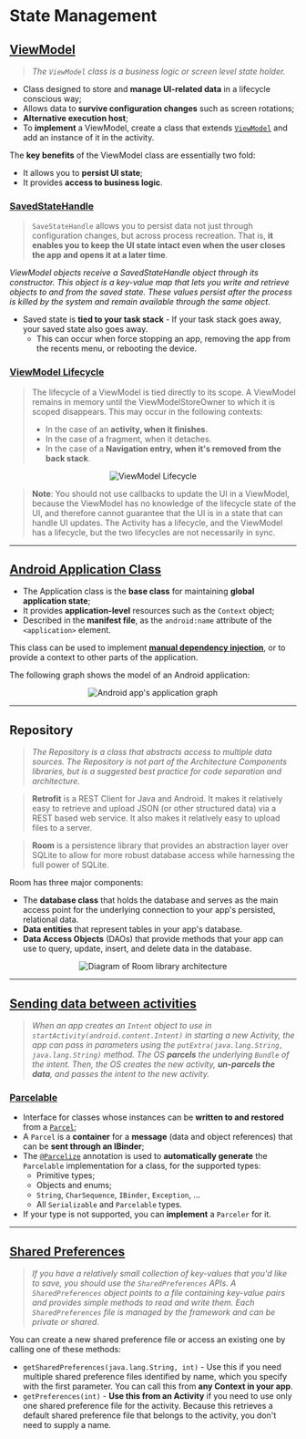 # State Management

## [ViewModel](https://developer.android.com/topic/libraries/architecture/viewmodel)

> _The `ViewModel` class is a business logic or screen level state holder._

* Class designed to store and **manage UI-related data** in a lifecycle conscious way;
* Allows data to **survive configuration changes** such as screen rotations;
* **Alternative execution host**;
* To **implement** a ViewModel, create a class that extends [`ViewModel`](https://developer.android.com/reference/androidx/lifecycle/ViewModel) and add an instance of it in the activity.

The **key benefits** of the ViewModel class are essentially two fold:

* It allows you to **persist UI state**;
* It provides **access to business logic**.

### [SavedStateHandle](https://developer.android.com/topic/libraries/architecture/viewmodel/viewmodel-savedstate)

> `SaveStateHandle` allows you to persist data not just through configuration changes, but across process recreation. That is, **it enables you to keep the UI state intact even when the user closes the app and opens it at a later time**.

_ViewModel objects receive a SavedStateHandle object through its constructor. This object is a key-value map that lets you write and retrieve objects to and from the saved state. These values persist after the process is killed by the system and remain available through the same object._

* Saved state is **tied to your task stack** - If your task stack goes away, your saved state also goes away.
  * This can occur when force stopping an app, removing the app from the recents menu, or rebooting the device. 

### [ViewModel Lifecycle](https://developer.android.com/topic/libraries/architecture/viewmodel#lifecycle)

> The lifecycle of a ViewModel is tied directly to its scope. A ViewModel remains in memory until the ViewModelStoreOwner to which it is scoped disappears. This may occur in the following contexts:
> 
> * In the case of an **activity, when it finishes**.
> * In the case of a fragment, when it detaches.
> * In the case of a **Navigation entry, when it's removed from the back stack**.

<p align="center">
    <img src="https://developer.android.com/static/images/topic/libraries/architecture/viewmodel-lifecycle.png" alt="ViewModel Lifecycle" align="center"/>
</p> 

> **Note**: You should not use callbacks to update the UI in a ViewModel, because the ViewModel has no knowledge of the lifecycle state of the UI, and therefore cannot guarantee that the UI is in a state that can handle UI updates. The Activity has a lifecycle, and the ViewModel has a lifecycle, but the two lifecycles are not necessarily in sync.

---

## [Android Application Class](https://developer.android.com/reference/android/app/Application)

* The Application class is the **base class** for maintaining **global application state**;
* It provides **application-level** resources such as the `Context` object;
* Described in the **manifest file**, as the `android:name` attribute of the `<application>` element.

This class can be used to implement [**manual dependency injection**](https://developer.android.com/training/dependency-injection/manual#basics-manual-di), or to provide a context to other parts of the application.

The following graph shows the model of an Android application:

<p align="center">
    <img src="https://developer.android.com/static/topic/libraries/architecture/images/final-architecture.png" alt="Android app's application graph" align="center"/>
</p> 

---

## Repository

> _The Repository is a class that abstracts access to multiple data sources. The Repository is not part of the Architecture Components libraries, but is a suggested best practice for code separation and architecture._

> **Retrofit** is a REST Client for Java and Android. It makes it relatively easy to retrieve and upload JSON (or other structured data) via a REST based web service. It also makes it relatively easy to upload files to a server.

> **Room** is a persistence library that provides an abstraction layer over SQLite to allow for more robust database access while harnessing the full power of SQLite.

Room has three major components:

* The **database class** that holds the database and serves as the main access point for the underlying connection to your app's persisted, relational data.
* **Data entities** that represent tables in your app's database.
* **Data Access Objects** (DAOs) that provide methods that your app can use to query, update, insert, and delete data in the database.

<p align="center">
    <img src="https://developer.android.com/static/images/training/data-storage/room_architecture.png" alt="Diagram of Room library architecture" align="center"/>
</p> 

---

## [Sending data between activities](https://developer.android.com/guide/components/activities/parcelables-and-bundles#sdba)

> _When an app creates an `Intent` object to use in `startActivity(android.content.Intent)` in starting a new Activity, the app can pass in parameters using the `putExtra(java.lang.String, java.lang.String)` method. The OS **parcels** the underlying `Bundle` of the intent. Then, the OS creates the new activity, **un-parcels the data**, and passes the intent to the new activity._

### [Parcelable](https://developer.android.com/reference/android/os/Parcelable)

* Interface for classes whose instances can be **written to and restored** from a [`Parcel`](https://developer.android.com/reference/android/os/Parcel);
* A `Parcel` is a **container** for a **message** (data and object references) that can be **sent through an IBinder**;
* The [`@Parcelize`](https://developer.android.com/kotlin/parcelize) annotation is used to **automatically generate** the `Parcelable` implementation for a class, for the supported types:
  * Primitive types;
  * Objects and enums;
  * `String`, `CharSequence`, `IBinder`, `Exception`, ...
  * All `Serializable` and `Parcelable` types.
* If your type is not supported, you can **implement** a `Parceler` for it.

---

## [Shared Preferences](https://developer.android.com/training/data-storage/shared-preferences)

> _If you have a relatively small collection of key-values that you'd like to save, you should use the `SharedPreferences` APIs. A `SharedPreferences` object points to a file containing key-value pairs and provides simple methods to read and write them. Each `SharedPreferences` file is managed by the framework and can be private or shared._

You can create a new shared preference file or access an existing one by calling one of these methods:

* `getSharedPreferences(java.lang.String, int)` - Use this if you need multiple shared preference files identified by name, which you specify with the first parameter. You can call this from **any Context in your app**.
* `getPreferences(int)` - **Use this from an Activity** if you need to use only one shared preference file for the activity. Because this retrieves a default shared preference file that belongs to the activity, you don't need to supply a name.
